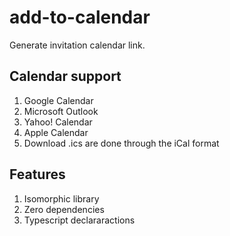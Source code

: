 # add-to-calendar

Generate invitation calendar link.

## Calendar support
1. Google Calendar
2. Microsoft Outlook
3. Yahoo! Calendar
4. Apple Calendar
5. Download .ics are done through the iCal format

## Features
1. Isomorphic library
2. Zero dependencies
3. Typescript declararactions
